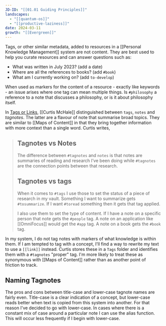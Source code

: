 ```yaml
---
JD-ID: "[[01.01 Guiding Principles]]"
landscapes:
  - "[[quantum-os]]"
  - "[[productive-laziness]]"
date: 2024-03-11
growth: "[[Evergreen]]"
---
```

Tags, or other similar metadata, added to resources in a [[Personal Knowledge Management]] system are not content. They are best used to help you curate resources and can answer questions such as:

- What was written in July 2023? (add a date)
- Where are all the references to books? (add `#book`)
- What am I currently working on? (add `to-develop`)

When used as markers for the content of a resource - exactly like keywords - an issue arises where one tag can mean multiple things. Is `#philosophy` a reference to a note that discusses a philosophy, or is it about philosophy itself.

In [Tags or Links](https://curtismchale.ca/2021/07/26/obsidian-tagnotes/), [[Curtis McHale]] distinguished between `tags`, `notes` and *tagnotes*. The latter are a flavour of note that summarise broad topics. They are similar to [[Maps of Content]] in that they bring together information with more context than a single word. Curtis writes,

> ## Tagnotes vs Notes
> The difference between `#tagnotes` and `notes` is that notes are summaries of reading and research I’ve been doing while `#tagnotes` are the connection points between that research.
>  
>  ## Tagnotes vs tags
>  When it comes to `#tags` I use those to set the status of a piece of research in my vault. Something I want to summarize gets `#tosummarize`. If I want `#toread` something then it gets that tag applied.
>  
>  I also use them to set the type of content. If I have a note on a specific person that note gets the `#people` tag. A note on an application like [[OmniFocus]] would get the `#app` tag. A note on a book gets the `#book` tag.

In my system, I do not tag notes with markers of what knowledge is within them. If I am tempted to tag with a concept, I'll find a way to rewrite my text to use a `[[link]]` instead. Curtis stores these in a `Tags` folder and identifies them with a `#tagnotes` "proper" tag. I'm more likely to treat these as synonymous with [[Maps of Content]] rather than as another point of friction to track.

## Naming Tagnotes
The pros and cons between title-case and lower-case tagnote names are fairly even. Title-case is a clear indication of a concept, but lower-case reads better when text is copied from this system into another. For that reason I've decided to go with lower-case. In cases where there is a constant mix of case around a particular note I can use the alias function. This will occur less frequently if I begin with lower-case.